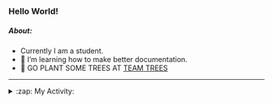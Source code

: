 ### Hello World!

##### About:
- Currently I am a student.
- 🌱 I’m learning how to make better documentation.
- 🌱 GO PLANT SOME TREES AT [TEAM TREES](https://teamtrees.org/)

---
<details>
  <summary>:zap: My Activity:</summary>
  
<!--START_SECTION:waka-->
![Code Time](http://img.shields.io/badge/Code%20Time-1%2C129%20hrs%2048%20mins-blue)

**I'm a Night 🦉** 

```text
🌞 Morning                1204 commits        ██░░░░░░░░░░░░░░░░░░░░░░░   08.56 % 
🌆 Daytime                5163 commits        █████████░░░░░░░░░░░░░░░░   36.71 % 
🌃 Evening                4021 commits        ███████░░░░░░░░░░░░░░░░░░   28.59 % 
🌙 Night                  3677 commits        ███████░░░░░░░░░░░░░░░░░░   26.14 % 
```
📅 **I'm Most Productive on Wednesday** 

```text
Monday                   2163 commits        ████░░░░░░░░░░░░░░░░░░░░░   15.38 % 
Tuesday                  1754 commits        ███░░░░░░░░░░░░░░░░░░░░░░   12.47 % 
Wednesday                3310 commits        ██████░░░░░░░░░░░░░░░░░░░   23.53 % 
Thursday                 1650 commits        ███░░░░░░░░░░░░░░░░░░░░░░   11.73 % 
Friday                   1362 commits        ██░░░░░░░░░░░░░░░░░░░░░░░   09.68 % 
Saturday                 1282 commits        ██░░░░░░░░░░░░░░░░░░░░░░░   09.11 % 
Sunday                   2544 commits        █████░░░░░░░░░░░░░░░░░░░░   18.09 % 
```


📊 **This Week I Spent My Time On** 

```text
🔥 Editors: 
VS Code                  6 hrs 33 mins       █████████████████████████   100.00 % 

🐱‍💻 Projects: 
praise                   5 hrs 36 mins       █████████████████████░░░░   85.61 % 
discord-bot              45 mins             ███░░░░░░░░░░░░░░░░░░░░░░   11.49 % 
CSF22                    11 mins             █░░░░░░░░░░░░░░░░░░░░░░░░   02.89 % 
```


 Last Updated on 26/05/2023 06:07:32 UTC
<!--END_SECTION:waka-->
</details>
